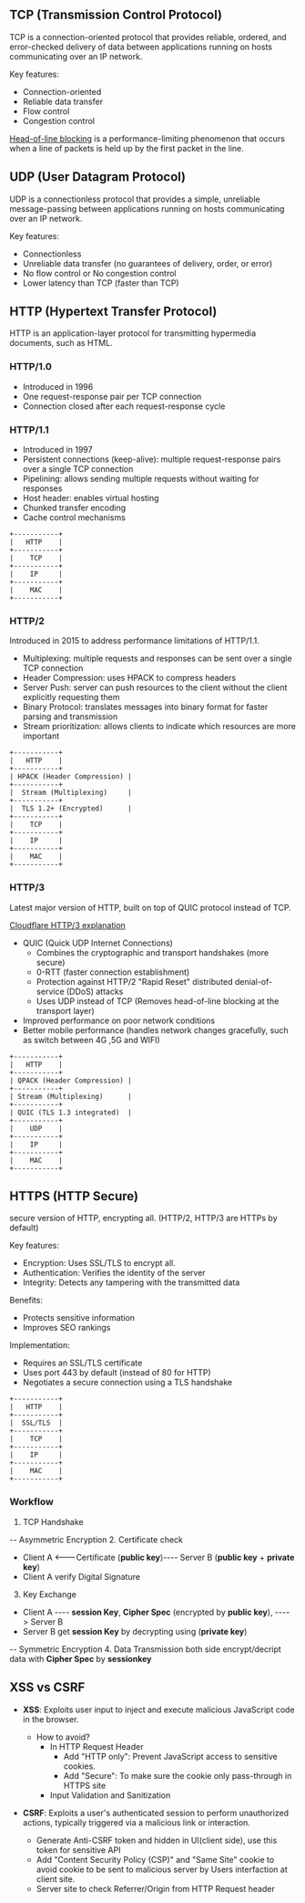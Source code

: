 ## TCP (Transmission Control Protocol)

TCP is a connection-oriented protocol that provides reliable, ordered, and error-checked delivery of data between applications running on hosts communicating over an IP network.

Key features:

- Connection-oriented
- Reliable data transfer
- Flow control
- Congestion control

[Head-of-line blocking](https://www.youtube.com/watch?v=yM5t5jTv4uo&ab_channel=Petabridge) is a performance-limiting phenomenon that occurs when a line of packets is held up by the first packet in the line.

## UDP (User Datagram Protocol)

UDP is a connectionless protocol that provides a simple, unreliable message-passing between applications running on hosts communicating over an IP network.

Key features:

- Connectionless
- Unreliable data transfer (no guarantees of delivery, order, or error)
- No flow control or No congestion control
- Lower latency than TCP (faster than TCP)

## HTTP (Hypertext Transfer Protocol)

HTTP is an application-layer protocol for transmitting hypermedia documents, such as HTML.

### HTTP/1.0

- Introduced in 1996
- One request-response pair per TCP connection
- Connection closed after each request-response cycle

### HTTP/1.1

- Introduced in 1997
- Persistent connections (keep-alive): multiple request-response pairs over a single TCP connection
- Pipelining: allows sending multiple requests without waiting for responses
- Host header: enables virtual hosting
- Chunked transfer encoding
- Cache control mechanisms

```
+-----------+
|   HTTP    |
+-----------+
|    TCP    |
+-----------+
|    IP     |
+-----------+
|    MAC    |
+-----------+

```

### HTTP/2

Introduced in 2015 to address performance limitations of HTTP/1.1.

- Multiplexing: multiple requests and responses can be sent over a single TCP connection
- Header Compression: uses HPACK to compress headers
- Server Push: server can push resources to the client without the client explicitly requesting them
- Binary Protocol: translates messages into binary format for faster parsing and transmission
- Stream prioritization: allows clients to indicate which resources are more important

```
+-----------+
|   HTTP    |
+-----------+
| HPACK (Header Compression) |
+-----------+
|  Stream (Multiplexing)     |
+-----------+
|  TLS 1.2+ (Encrypted)      |
+-----------+
|    TCP    |
+-----------+
|    IP     |
+-----------+
|    MAC    |
+-----------+

```

### HTTP/3

Latest major version of HTTP, built on top of QUIC protocol instead of TCP.

[Cloudflare HTTP/3 explanation](https://www.cloudflare.com/en-gb/learning/performance/what-is-http3/)

- QUIC (Quick UDP Internet Connections)
  - Combines the cryptographic and transport handshakes (more secure)
  - 0-RTT (faster connection establishment)
  - Protection against HTTP/2 "Rapid Reset" distributed denial-of-service (DDoS) attacks
  - Uses UDP instead of TCP (Removes head-of-line blocking at the transport layer)
- Improved performance on poor network conditions
- Better mobile performance (handles network changes gracefully, such as switch between 4G ,5G and WIFI)

```
+-----------+
|   HTTP    |
+-----------+
| QPACK (Header Compression) |
+-----------+
| Stream (Multiplexing)      |
+-----------+
| QUIC (TLS 1.3 integrated)  |
+-----------+
|    UDP    |
+-----------+
|    IP     |
+-----------+
|    MAC    |
+-----------+

```

## HTTPS (HTTP Secure)

secure version of HTTP, encrypting all. (HTTP/2, HTTP/3 are HTTPs by default)

Key features:

- Encryption: Uses SSL/TLS to encrypt all.
- Authentication: Verifies the identity of the server
- Integrity: Detects any tampering with the transmitted data

Benefits:

- Protects sensitive information
- Improves SEO rankings

Implementation:

- Requires an SSL/TLS certificate
- Uses port 443 by default (instead of 80 for HTTP)
- Negotiates a secure connection using a TLS handshake

```
+-----------+
|   HTTP    |
+-----------+
|  SSL/TLS  |
+-----------+
|    TCP    |
+-----------+
|    IP     |
+-----------+
|    MAC    |
+-----------+

```

### Workflow

1. TCP Handshake

-- Asymmetric Encryption
2. Certificate check 
  - Client A <---Certificate (**public key**)---- Server B (**public key** + **private key**)
  - Client A verify Digital Signature
3. Key Exchange
  - Client A ----  **session Key**, **Cipher Spec** (encrypted by **public key**),  ----> Server B
  - Server B get **session Key** by decrypting using (**private key**) 
  

-- Symmetric Encryption
4. Data Transmission
  both side encrypt/decript data with **Cipher Spec** by **sessionkey**


## XSS vs CSRF

- **XSS**: Exploits user input to inject and execute malicious JavaScript code in the browser.

  - How to avoid?
    - In HTTP Request Header
      - Add "HTTP only": Prevent JavaScript access to sensitive cookies.
      - Add "Secure": To make sure the cookie only pass-through in HTTPS site
    - Input Validation and Sanitization

- **CSRF**: Exploits a user's authenticated session to perform unauthorized actions, typically triggered via a malicious link or interaction.
  - Generate Anti-CSRF token and hidden in UI(client side), use this token for sensitive API
  - Add "Content Security Policy (CSP)" and "Same Site" cookie to avoid cookie to be sent to malicious server by Users interfaction at client site.
  - Server site to check Referrer/Origin from HTTP Request header
